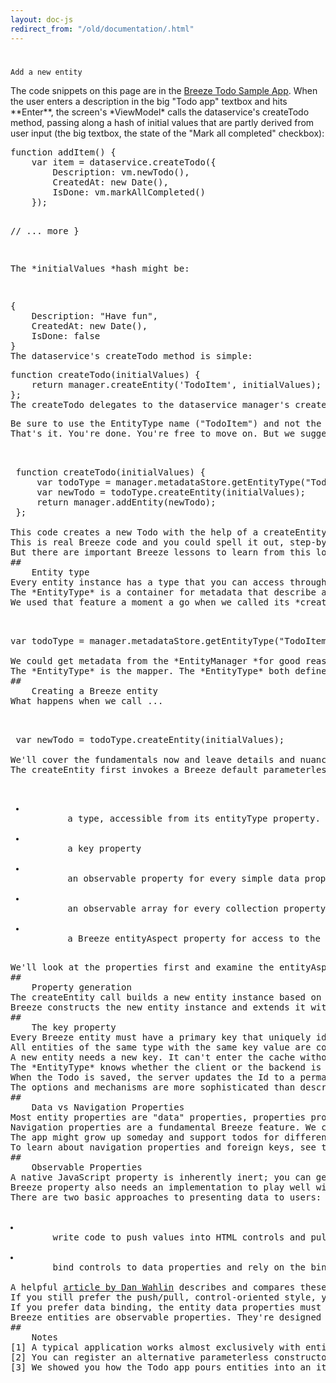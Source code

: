 ```yaml
---
layout: doc-js
redirect_from: "/old/documentation/.html"
---
```

#
	Add a new entity
<p class="note">The code snippets on this page are in the <a href="/samples/todo">Breeze Todo Sample App</a>.
When the user enters a description in the big "Todo app" textbox and hits **Enter**, the screen's *ViewModel* calls the dataservice's <span class="codeword">createTodo</span> method, passing along a hash of initial values that are partly derived from user input (the big textbox, the state of the "Mark all completed" checkbox):
<pre class="brush:jscript;">
function addItem() {
    var item = dataservice.createTodo({
        Description: vm.newTodo(),
        CreatedAt: new Date(),
        IsDone: vm.markAllCompleted()
    });

   // ... more
}

The *initialValues *hash might be:
<pre class="brush:jscript;">
{
    Description: "Have fun",
    CreatedAt: new Date(),    
    IsDone: false
}
The dataservice's <span class="codeword">createTodo</span> method is simple:
<pre class="brush:jscript;">
function createTodo(initialValues) {
    return manager.createEntity(&#39;TodoItem&#39;, initialValues);
};
The <span class="codeword">createTodo</span> delegates to the dataservice manager&#39;s <span class="codeword">createEntity</span> method (see also "<a href="/documentation/creating-entities">Creating entities</a>") , setting the name of the Todo <span class="codeword">EntityType</span> and forwarding the&nbsp; initialValues.
<p class="note">Be sure to use the <span class="codeword">EntityType</span> name ("TodoItem") and not the query resource name ("Todos"). The name is case sensitive as well. The intialValues object is optional.
That&#39;s it. You&#39;re done. You&#39;re free to move on. But we suggest you linger a while. For that one small line does a lot of work. Under the hood it translates to something&nbsp; more long winded:

	<pre class="brush:jscript;">
 function createTodo(initialValues) {
     var todoType = manager.metadataStore.getEntityType("TodoItem");
     var newTodo = todoType.createEntity(initialValues);
     return manager.addEntity(newTodo);
 };

This code creates a new Todo with the help of a <span class="codeword">createEntity</span> factory method defined on an instance of **<span class="codeword">EntityType</span> **(same method name; different Breeze component). Having created the new <span class="codeword">TodoItem</span>, we immediately add it to a local cache using the EntityManager's *<span class="codeword">addEntity</span> *method; a new entity must be in cache before the manager can save it to remote storage [<a href="#note 1">1</a>].
This is real Breeze code and you could spell it out, step-by-step like this if you prefer. I wouldn&#39;t; I&#39;d call <span class="codeword">manager.createEntity</span> and get on with my day.
But there are important Breeze lessons to learn from this long-form of entity creation. There&#39;s clearly more involved here than simply *new&#39;ing* up an object. It&#39;s worth sticking around for the explanation. Then use the shortcut in your daily code.
##
	Entity type
Every entity instance has a type that you can access through its <span class="codeword">entityType</span> property. The type of an entity is itself an object, an instance of the Breeze *<span class="codeword">EntityType</span>*.
The *EntityType* is a container for metadata that describe a Breeze entity type. It knows about the type's constructor, validation rules, and properties; the detail about properties is wide ranging (check out the <a href="/sites/all/apidocs/classes/DataProperty.html">*DataProperty* </a>metadata object in the Breeze API docs). Perhaps most importantly, the *EntityType* knows how to create new instances of an entity type.
We used that feature a moment a go when we called its *<span class="codeword">createEntity</span> *method. We got hold of an <span class="codeword">EntityType</span> object for TodoItems from the EntityManager's *metadatastore* with this line.

	<pre class="brush:jscript;">
var todoType = manager.metadataStore.getEntityType("TodoItem");

We could get metadata from the *EntityManager *for good reason: the *EntityManager* needs type information too. It needs type information to materialize entities out of raw data from the query result payload. You'll search the sample code in vain looking for the *TodoItem* definition in JavaScript. You won&#39;t find it. Nor will you find a component to translate between DTOs (data transfer objects) and entities; there is no *TodoItemDtoMapper* in this code base.
The *EntityType* is the mapper. The *EntityType* both defines and creates new Todos. There&#39;s an *EntityType *object to do the same for every other application entity managed by the Breeze client. All the *EntityType *objects are held in the manager&#39;s *MetadataStore*.
##
	Creating a Breeze entity
What happens when we call ...

	<pre class="brush:jscript;">
 var newTodo = todoType.createEntity(initialValues);

We'll cover the fundamentals now and leave details and nuances for a later.
The <span class="codeword">createEntity</span> first invokes a Breeze default parameterless constructor to make the new Todo object [<a href="#note 2">2</a>]. The new Todo has the following characteristics:
<ul>
	<li>
		a type, accessible from its <span class="codeword">entityType</span> property.
	<li>
		a key property
	<li>
		an observable property for every simple data property defined for the type
	<li>
		an observable array for every collection property (typically a navigation property)
	<li>
		a Breeze entityAspect property for access to the breezy entity-ness inside.
</ul>
We'll look at the properties first and examine the <span class="codeword">entityAspect</span> later when we take up <a href="/documentation/change-tracking">Breeze change tracking</a>.
##
	Property generation
The <span class="codeword">createEntity</span> call builds a new entity instance based on metadata. The metadata are typically downloaded from the server. That&#39;s the easy approach adopted by the Todo Application. But it&#39;s not the only approach. You can define your own entity class or take a hybird approach and add properties of your own to the generated entity that the server knows nothing abou (you can learn about that in the <a href="/documentation/metadata">"Metadata" topic</a>) ... but it's important to understand right away that you are always in command of of your entity definitions because you control the metadata that describe them.
Breeze constructs the new entity instance and extends it with properties defined in that metadata, whatever their source. Then if there&#39;s an initialValues object, Breeze sets the properties accordingly. This latter step should be obvious. Let&#39;s focus on the extended properties which bear closer inspection.
##
	The key property
Every Breeze entity must have a primary key that uniquely identifies the entity across the system. &nbsp;The integer Id property is the TodoItem's key.
All entities of the same type with the same key value are conceptually the same thing. You can have several copies of "the same entity" in memory but only one of them can be in an EntityManager's cache; all entities in cache are unique.
A new entity needs a new key. It can't enter the cache without a unique key. It won't be saved without a unique key. The key value has to come from somewhere, either the client or the server.
The *EntityType* knows whether the client or the backend is ultimately responsible for setting the key's permanent value. If the backend is responsible and you add the entity to an EntityManager, the manager assigns the new entity a temporary key that is unique within that manager's key-space. For example, a newly added Todo gets a negative Id.
When the Todo is saved, the server updates the Id to a permanent positive integer before sending the saved Todo data back to the client. Upon receipt, the manager updates the local Todo's Id with the permanent value.
The options and mechanisms are more sophisticated than described here; you can read about them in <a href="/documentation/save-changes">another topic</a>.
##
	Data vs Navigation Properties
Most entity properties are "data" properties, properties providing access to simple data values such as the Todo description, whether the Todo is done, whether it&#39;s been archived, etc. Entities may also be related to each other. There&#39;s another kind of Breeze property, the "navigation property" with which you hop&nbsp; from one entity to another related entity.
Navigation properties are a fundamental Breeze feature. We can't show them to you with the Todos App sample because the "Todos" model only has one entity. There is no other entity to navigate to so it doesn't have foreign keys or navigation properties.
The app might grow up someday and support todos for different members of the family. Then each *Todo* would have a parent *Person* and each *Person* would have many child *Todo* entities. The *TodoItem* could have a <span class="codeword">Todo.Owner</span> property that returned a single person. Each *Person* could have a <span class="codeword">Person.Todos</span> property that returned zero-to-many todos.
To learn about navigation properties and foreign keys, see the <a href="/documentation/navigation-properties">Navigation Properties topic</a>.
##
	Observable Properties
A native JavaScript property is inherently inert; you can get and set a property but the property can&#39;t do anything when you do. It can&#39;t have an implementation so it can&#39;t have behaviors. We want our Breeze entity properties to have behaviors in support of a responsive user experience. The navigation property is one kind of property that demands an implementation.
Breeze property also needs an implementation to play well with the data binding frameworks that greatly simplify development and maintenance of interactive UIs.
There are two basic approaches to presenting data to users:

	<li>
		write code to push values into HTML controls and pull changed values back out;
	<li>
		bind controls to data properties and rely on the binding framework to move values back and forth automatically when either control or data values change.

A helpful <a href="http://weblogs.asp.net/dwahlin/archive/2012/07/27/The-JavaScript-Cheese-is-Moving_3A00_-Data_2D00_Oriented-vs.-Control_2D00_Oriented-Programming.aspx">article by Dan Wahlin</a> describes and compares these rival techniques. He makes a pretty good case for data binding ... and we agree
If you still prefer the push/pull, control-oriented style, you can use Breeze entity properties that way. True, plain old JavaScript properties would have been fine; but Breeze properties won&#39;t get in your way.
If you prefer data binding, the entity data properties must be implemented in a way that supports that style. They have to raise property-changed events when their data change and the data binding framework you choose must be able to hear those events in order to update the screen. In other words, the properties must be "observable" by the data binding framework.
Breeze entities are observable properties. They&#39;re designed to be observable by a wide range of model libraries. As it happens, the Todo sample was built for UI data binding with <a href="http://knockoutjs.com/">Knockout</a>, a popular data binding library that we&#39;ll explore in the **<a href="/documentation/databinding-knockout">next topic</a>**.
##
	Notes
<a name="note 1"></a>[1] A typical application works almost exclusively with entities in an EntityManager cache in order to leverage the manager's capabilities.Entities can exist outside of a cache in a "detached" state. Learn about that later in this documentation. As a general rule, you want to work with entities that are in an EntityManager cache in order to take advantage of facilities that an EntityManager provides. For example, an entity must be in cache before it can be saved to the persistence service.
<a name="note 2"></a>[2] You can register an alternative parameterless constructor of your own with <a href="/documentation/metadata">MetadataStore.registerEntityTypeCtor</a>.
<a name="note 3"></a>[3] We showed you how the Todo app pours entities into an <span class="codeword">items</span> array when we introduced you to your <a href="/documentation/first-query-0">first Breeze query</a>. We also noted there that the app is configured (by default) to support Knockout data binding. Accordingly, when the Todo data arrived from the persistence service, Breeze merged those data into Todo objects that it built with Knockout observable properties.
